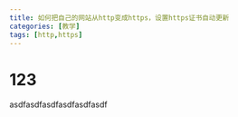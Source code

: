 ```yaml
---
title: 如何把自己的网站从http变成https，设置https证书自动更新
categories: [教学]
tags: [http,https]
---
```




# 123

asdfasdfasdfasdfasdfasdf